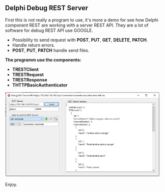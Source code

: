 ## Delphi Debug REST Server
First this is not really a program to use, it's more a demo for see how Delphi component REST are working with a server REST API. They are a lot of software for debug REST API use GOOGLE.

* Possibility to send request with **POST**, **PUT**, **GET**, **DELETE**, **PATCH**.
* Handle return errors.
* **POST**, **PUT**, **PATCH** handle send files.

**The programm use the components:**
* **TRESTClient**
* **TRESTRequest**
* **TRESTResponse**
* **THTTPBasicAuthenticator**

![Screenshot](/images/Delphi_Debug_REST_Server_screen_1.jpg?raw=true "Screenshot")

Enjoy.